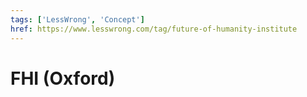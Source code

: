 ```yaml
---
tags: ['LessWrong', 'Concept']
href: https://www.lesswrong.com/tag/future-of-humanity-institute
---
```


# FHI (Oxford)
